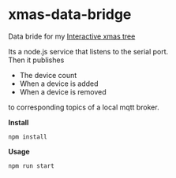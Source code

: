 # xmas-data-bridge

Data bride for my [Interactive xmas tree](https://github.com/fancyn3rd?tab=projects#interactive-xmas-tree)

Its a node.js service that listens to the serial port.  
Then it publishes

* The device count
* When a device is added
* When a device is removed

to corresponding topics of a local mqtt broker.

**Install**

    npm install


**Usage**

    npm run start
